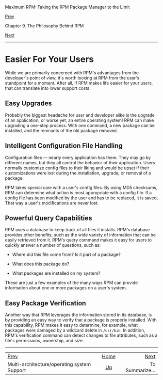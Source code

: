 <div class="NAVHEADER">

Maximum RPM: Taking the RPM Package Manager to the Limit

</div>

[Prev](s1-rpm-philosophy-multi-architecture.html)

Chapter 9. The Philosophy Behind RPM

[Next](s1-rpm-philosophy-summary.html)

-----

<div class="sect1">

# <span id="s1-rpm-philosophy-easier-for-users">Easier For Your Users</span>

While we are primarily concerned with RPM's advantages from the
developer's point of view, it's worth looking at RPM from the user's
standpoint for a moment. After all, if RPM makes life easier for your
users, that can translate into lower support costs.

<div class="sect2">

## <span id="s2-rpm-philosophy-easy-upgrades">Easy Upgrades</span>

Probably the biggest headache for user and developer alike is the
upgrade of an application, or worse yet, an entire operating system\!
RPM can make upgrading a one-step process. With one command, a new
package can be installed, and the remnants of the old package removed.

</div>

<div class="sect2">

## <span id="s2-rpm-philosophy-config-file-handling">Intelligent Configuration File Handling</span>

Configuration files — nearly every application has them. They may go by
different names, but they all control the behavior of their application.
Users normally customize config files to their liking and would be upset
if their customizations were lost during the installation, upgrade, or
removal of a package.

RPM takes special care with a user's config files. By using MD5
checksums, RPM can determine what action is most appropriate with a
config file. If a config file has been modified by the user and has to
be replaced, it is saved. That way a user's modifications are never
lost.

</div>

<div class="sect2">

## <span id="s2-rpm-philosophy-powerful-queries">Powerful Query Capabilities</span>

RPM uses a database to keep track of all files it installs. RPM's
database provides other benefits, such as the wide variety of
information that can be easily retrieved from it. RPM's query command
makes it easy for users to quickly answer a number of questions, such
as:

  - Where did this file come from? Is it part of a package?

  - What does this package do?

  - What packages are installed on my system?

These are just a few examples of the many ways RPM can provide
information about one or more packages on a user's system.

</div>

<div class="sect2">

## <span id="s2-rpm-philosophy-easy-verification">Easy Package Verification</span>

Another way that RPM leverages the information stored in its database,
is by providing an easy way to verify that a package is properly
installed. With this capability, RPM makes it easy to determine, for
example, what packages were damaged by a wildcard delete in `/usr/bin`.
In addition, RPM's verification command can detect changes to file
attributes, such as a file's permissions, ownership, and size.

</div>

</div>

<div class="NAVFOOTER">

-----

|                                                   |                              |                                        |
| :------------------------------------------------ | :--------------------------: | -------------------------------------: |
| [Prev](s1-rpm-philosophy-multi-architecture.html) |      [Home](index.html)      | [Next](s1-rpm-philosophy-summary.html) |
| Multi-architecture/operating system Support       | [Up](ch-rpm-philosophy.html) |                          To Summarize… |

</div>
